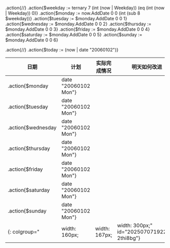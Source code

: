 .action{/*<!-- 计算下周每一天的日期 -->*/}
.action{$weekday := ternary 7 (int (now | Weekday)) (eq (int (now | Weekday)) 0)}
.action{$monday := now.AddDate 0 0 (int (sub 8 $weekday))}
.action{$tuesday := $monday.AddDate 0 0 1}
.action{$wednesday := $monday.AddDate 0 0 2}
.action{$thursday := $monday.AddDate 0 0 3}
.action{$friday := $monday.AddDate 0 0 4}
.action{$saturday := $monday.AddDate 0 0 5}
.action{$sunday := $monday.AddDate 0 0 6}

.action{/*<!-- 获取今天的日期用于标记 -->*/}
.action{$today := (now | date "20060102")}


| 日期               | 计划                 | 实际完成情况 | 明天如何改进 |
| ------------------ | -------------------- | ------------ | ------------ |
| .action{$monday    | date "20060102 Mon"} |              |              |  |
| .action{$tuesday   | date "20060102 Mon"} |              |              |  |
| .action{$wednesday | date "20060102 Mon"} |              |              |  |
| .action{$thursday  | date "20060102 Mon"} |              |              |  |
| .action{$friday    | date "20060102 Mon"} |              |              |  |
| .action{$saturday  | date "20060102 Mon"} |              |              |  |
| .action{$sunday    | date "20060102 Mon"} |              |              |  |
{: colgroup="|width: 160px;|width: 167px;|width: 300px;" id="20250707192223-2thi8bg"}